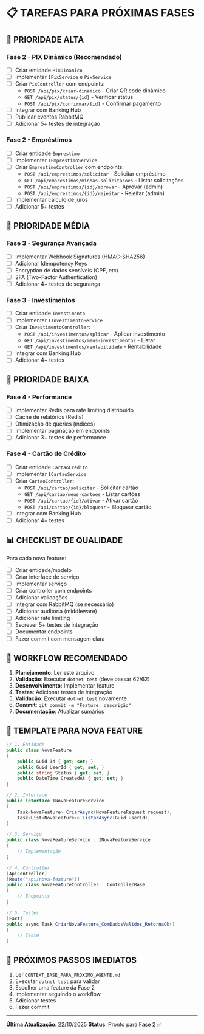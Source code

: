 # 📋 TAREFAS PARA PRÓXIMAS FASES

## 🎯 PRIORIDADE ALTA

### Fase 2 - PIX Dinâmico (Recomendado)
- [ ] Criar entidade `PixDinamico`
- [ ] Implementar `IPixService` e `PixService`
- [ ] Criar `PixController` com endpoints:
  - `POST /api/pix/criar-dinamico` - Criar QR code dinâmico
  - `GET /api/pix/status/{id}` - Verificar status
  - `POST /api/pix/confirmar/{id}` - Confirmar pagamento
- [ ] Integrar com Banking Hub
- [ ] Publicar eventos RabbitMQ
- [ ] Adicionar 5+ testes de integração

### Fase 2 - Empréstimos
- [ ] Criar entidade `Emprestimo`
- [ ] Implementar `IEmprestimoService`
- [ ] Criar `EmprestimoController` com endpoints:
  - `POST /api/emprestimos/solicitar` - Solicitar empréstimo
  - `GET /api/emprestimos/minhas-solicitacoes` - Listar solicitações
  - `POST /api/emprestimos/{id}/aprovar` - Aprovar (admin)
  - `POST /api/emprestimos/{id}/rejeitar` - Rejeitar (admin)
- [ ] Implementar cálculo de juros
- [ ] Adicionar 5+ testes

## 🎯 PRIORIDADE MÉDIA

### Fase 3 - Segurança Avançada
- [ ] Implementar Webhook Signatures (HMAC-SHA256)
- [ ] Adicionar Idempotency Keys
- [ ] Encryption de dados sensíveis (CPF, etc)
- [ ] 2FA (Two-Factor Authentication)
- [ ] Adicionar 4+ testes de segurança

### Fase 3 - Investimentos
- [ ] Criar entidade `Investimento`
- [ ] Implementar `IInvestimentoService`
- [ ] Criar `InvestimentoController`:
  - `POST /api/investimentos/aplicar` - Aplicar investimento
  - `GET /api/investimentos/meus-investimentos` - Listar
  - `GET /api/investimentos/rentabilidade` - Rentabilidade
- [ ] Integrar com Banking Hub
- [ ] Adicionar 4+ testes

## 🎯 PRIORIDADE BAIXA

### Fase 4 - Performance
- [ ] Implementar Redis para rate limiting distribuído
- [ ] Cache de relatórios (Redis)
- [ ] Otimização de queries (índices)
- [ ] Implementar paginação em endpoints
- [ ] Adicionar 3+ testes de performance

### Fase 4 - Cartão de Crédito
- [ ] Criar entidade `CartaoCredito`
- [ ] Implementar `ICartaoService`
- [ ] Criar `CartaoController`:
  - `POST /api/cartao/solicitar` - Solicitar cartão
  - `GET /api/cartao/meus-cartoes` - Listar cartões
  - `POST /api/cartao/{id}/ativar` - Ativar cartão
  - `POST /api/cartao/{id}/bloquear` - Bloquear cartão
- [ ] Integrar com Banking Hub
- [ ] Adicionar 4+ testes

## 📊 CHECKLIST DE QUALIDADE

Para cada nova feature:
- [ ] Criar entidade/modelo
- [ ] Criar interface de serviço
- [ ] Implementar serviço
- [ ] Criar controller com endpoints
- [ ] Adicionar validações
- [ ] Integrar com RabbitMQ (se necessário)
- [ ] Adicionar auditoria (middleware)
- [ ] Adicionar rate limiting
- [ ] Escrever 5+ testes de integração
- [ ] Documentar endpoints
- [ ] Fazer commit com mensagem clara

## 🔄 WORKFLOW RECOMENDADO

1. **Planejamento**: Ler este arquivo
2. **Validação**: Executar `dotnet test` (deve passar 62/62)
3. **Desenvolvimento**: Implementar feature
4. **Testes**: Adicionar testes de integração
5. **Validação**: Executar `dotnet test` novamente
6. **Commit**: `git commit -m "Feature: descrição"`
7. **Documentação**: Atualizar sumários

## 📝 TEMPLATE PARA NOVA FEATURE

```csharp
// 1. Entidade
public class NovaFeature
{
    public Guid Id { get; set; }
    public Guid UserId { get; set; }
    public string Status { get; set; }
    public DateTime CreatedAt { get; set; }
}

// 2. Interface
public interface INovaFeatureService
{
    Task<NovaFeature> CriarAsync(NovaFeatureRequest request);
    Task<List<NovaFeature>> ListarAsync(Guid userId);
}

// 3. Serviço
public class NovaFeatureService : INovaFeatureService
{
    // Implementação
}

// 4. Controller
[ApiController]
[Route("api/nova-feature")]
public class NovaFeatureController : ControllerBase
{
    // Endpoints
}

// 5. Testes
[Fact]
public async Task CriarNovaFeature_ComDadosValidos_RetornaOk()
{
    // Teste
}
```

## 🚀 PRÓXIMOS PASSOS IMEDIATOS

1. Ler `CONTEXT_BASE_PARA_PROXIMO_AGENTE.md`
2. Executar `dotnet test` para validar
3. Escolher uma feature da Fase 2
4. Implementar seguindo o workflow
5. Adicionar testes
6. Fazer commit

---

**Última Atualização**: 22/10/2025
**Status**: Pronto para Fase 2 ✅

